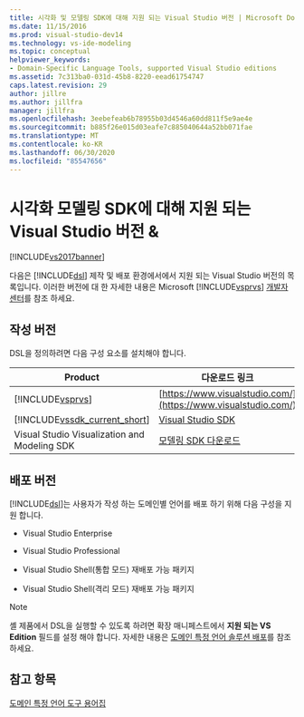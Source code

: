 ```yaml
---
title: 시각화 및 모델링 SDK에 대해 지원 되는 Visual Studio 버전 | Microsoft Docs
ms.date: 11/15/2016
ms.prod: visual-studio-dev14
ms.technology: vs-ide-modeling
ms.topic: conceptual
helpviewer_keywords:
- Domain-Specific Language Tools, supported Visual Studio editions
ms.assetid: 7c313ba0-031d-45b8-8220-eead61754747
caps.latest.revision: 29
author: jillre
ms.author: jillfra
manager: jillfra
ms.openlocfilehash: 3eebefeab6b78955b03d4546a60dd811f5e9ae4e
ms.sourcegitcommit: b885f26e015d03eafe7c885040644a52bb071fae
ms.translationtype: MT
ms.contentlocale: ko-KR
ms.lasthandoff: 06/30/2020
ms.locfileid: "85547656"
---
```

# <a name="supported-visual-studio-editions-for-visualization-amp-modeling-sdk"></a>시각화 모델링 SDK에 대해 지원 되는 Visual Studio 버전 &amp;
[!INCLUDE[vs2017banner](../includes/vs2017banner.md)]

다음은 [!INCLUDE[dsl](../includes/dsl-md.md)] 제작 및 배포 환경에서에서 지원 되는 Visual Studio 버전의 목록입니다. 이러한 버전에 대 한 자세한 내용은 Microsoft [!INCLUDE[vsprvs](../includes/vsprvs-md.md)] [개발자 센터](https://msdn.microsoft.com/vstudio/products/)를 참조 하세요.

## <a name="authoring-edition"></a>작성 버전
 DSL을 정의하려면 다음 구성 요소를 설치해야 합니다.

|Product|다운로드 링크|
|-|-|
|[!INCLUDE[vsprvs](../includes/vsprvs-md.md)]|[https://www.visualstudio.com/](https://www.visualstudio.com/)|
|[!INCLUDE[vssdk_current_short](../includes/vssdk-current-short-md.md)]|[Visual Studio SDK](../extensibility/visual-studio-sdk.md)|
|Visual Studio Visualization and Modeling SDK|[모델링 SDK 다운로드](https://www.microsoft.com/download/details.aspx?id=48148)|
## <a name="deployment-editions"></a>배포 버전
 [!INCLUDE[dsl](../includes/dsl-md.md)]는 사용자가 작성 하는 도메인별 언어를 배포 하기 위해 다음 구성을 지원 합니다.

- Visual Studio Enterprise

- Visual Studio Professional

- Visual Studio Shell(통합 모드) 재배포 가능 패키지

- Visual Studio Shell(격리 모드) 재배포 가능 패키지

> [!NOTE]
> 셸 제품에서 DSL을 실행할 수 있도록 하려면 확장 매니페스트에서 **지원 되는 VS Edition** 필드를 설정 해야 합니다. 자세한 내용은 [도메인 특정 언어 솔루션 배포](../modeling/deploying-domain-specific-language-solutions.md)를 참조하세요.

## <a name="see-also"></a>참고 항목
 [도메인 특정 언어 도구 용어집](https://msdn.microsoft.com/ca5e84cb-a315-465c-be24-76aa3df276aa)
